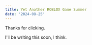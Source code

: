 ```yaml
---
title: Yet Another ROBLOX Game Summer
date: '2024-08-25'
---
```


Thanks for clicking. 

I'll be writing this soon, I think.